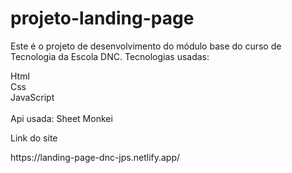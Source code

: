 # projeto-landing-page
<p>Este é o projeto de desenvolvimento do módulo base do curso de Tecnologia da Escola DNC.
Tecnologias usadas:</p>
Html<br>
Css<br>
JavaScript<br><br>
Api usada:
Sheet Monkei<br>

<p>Link do site</p>
https://landing-page-dnc-jps.netlify.app/
